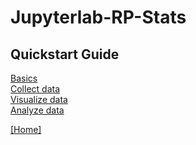 # Jupyterlab-RP-Stats


## Quickstart Guide

[Basics](./src/md/basics.md) <br>
[Collect data](./src/md/collector.md) <br>
[Visualize data](./src/md/visualizer.md) <br>
[Analyze data](./src/md/visualizer.md) <br>

[[Home]](../README.md)





